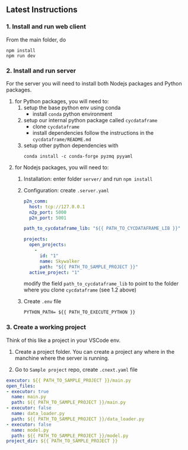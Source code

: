 ## Latest Instructions

### 1. Install and run web client
From the main folder, do
```
npm install
npm run dev
```

### 2. Install and run server
For the server you will need to install both Nodejs packages and Python packages.
1. for Python packages, you will need to:     
    1. setup the base python env using conda
        - install `conda` python environment
    2. setup our internal python package called `cycdataframe`
        - clone `cycdataframe`
        - install dependencies follow the instructions in the `cycdataframe/README.md`    
    3. setup other python dependencies with
        ```
        conda install -c conda-forge pyzmq pyyaml
        ```
2. for Nodejs packages, you will need to:
   1. Installation: enter folder `server/` and run `npm install`
   2. Configuration: create `.server.yaml`
      
      ```yaml
      p2n_comm:
        host: tcp://127.0.0.1
        n2p_port: 5000
        p2n_port: 5001

      path_to_cycdataframe_lib: "${{ PATH_TO_CYCDATAFRAME_LIB }}"

      projects:
        open_projects:
          -
            id: "1"
            name: Skywalker
            path: "${{ PATH_TO_SAMPLE_PROJECT }}"
        active_project: "1"
      ```
        modify the field `path_to_cycdataframe_lib` to point to the folder where you clone `cycdataframe` (see 1.2 above)
    
    3. Create `.env` file
        ```shell
        PYTHON_PATH= ${{ PATH_TO_EXECUTE_PYTHON }}
        ```

### 3. Create a working project
Think of this like a project in your VSCode env. 
1. Create a project folder. You can create a project any where in the manchine where the server is running.

2. Go to `Sample project` repo, create `.cnext.yaml` file

```yaml
executor: ${{ PATH_TO_SAMPLE_PROJECT }}/main.py
open_files:
- executor: true
  name: main.py
  path: ${{ PATH_TO_SAMPLE_PROJECT }}/main.py
- executor: false
  name: data_loader.py
  path: ${{ PATH_TO_SAMPLE_PROJECT }}/data_loader.py
- executor: false
  name: model.py
  path: ${{ PATH_TO_SAMPLE_PROJECT }}/model.py
project_dir: ${{ PATH_TO_SAMPLE_PROJECT }}

```
